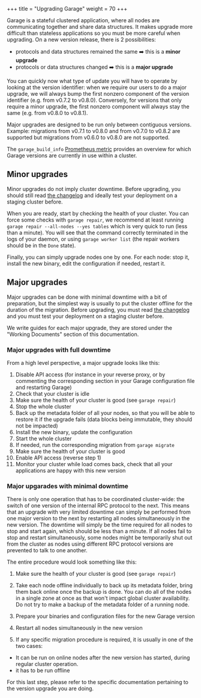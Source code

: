 +++
title = "Upgrading Garage"
weight = 70
+++

Garage is a stateful clustered application, where all nodes are communicating together and share data structures.
It makes upgrade more difficult than stateless applications so you must be more careful when upgrading.
On a new version release, there is 2 possibilities:
  - protocols and data structures remained the same ➡️ this is a **minor upgrade**
  - protocols or data structures changed  ➡️  this is a **major upgrade**

You can quickly now what type of update you will have to operate by looking at the version identifier:
when we require our users to do a major upgrade, we will always bump the first nonzero component of the version identifier
(e.g. from v0.7.2 to v0.8.0).
Conversely, for versions that only require a minor upgrade, the first nonzero component will always stay the same (e.g. from v0.8.0 to v0.8.1).

Major upgrades are designed to be run only between contiguous versions.
Example: migrations from v0.7.1 to v0.8.0 and from v0.7.0 to v0.8.2 are supported but migrations from v0.6.0 to v0.8.0 are not supported.

The `garage_build_info`
[Prometheus metric](@/documentation/reference-manual/monitoring.md) provides
an overview for which Garage versions are currently in use within a cluster.

## Minor upgrades

Minor upgrades do not imply cluster downtime.
Before upgrading, you should still read [the changelog](https://git.deuxfleurs.fr/Deuxfleurs/garage/releases) and ideally test your deployment on a staging cluster before.

When you are ready, start by checking the health of your cluster.
You can force some checks with `garage repair`, we recommend at least running `garage repair --all-nodes --yes tables` which is very quick to run (less than a minute).
You will see that the command correctly terminated in the logs of your daemon, or using `garage worker list` (the repair workers should be in the `Done` state).

Finally, you can simply upgrade nodes one by one.
For each node: stop it, install the new binary, edit the configuration if needed, restart it.

## Major upgrades

Major upgrades can be done with minimal downtime with a bit of preparation, but the simplest way is usually to put the cluster offline for the duration of the migration.
Before upgrading, you must read [the changelog](https://git.deuxfleurs.fr/Deuxfleurs/garage/releases) and you must test your deployment on a staging cluster before.

We write guides for each major upgrade, they are stored under the "Working Documents" section of this documentation.

### Major upgrades with full downtime

From a high level perspective, a major upgrade looks like this:

  1. Disable API access (for instance in your reverse proxy, or by commenting the corresponding section in your Garage configuration file and restarting Garage)
  2. Check that your cluster is idle
  3. Make sure the health of your cluster is good (see `garage repair`)
  4. Stop the whole cluster
  5. Back up the metadata folder of all your nodes, so that you will be able to restore it if the upgrade fails (data blocks being immutable, they should not be impacted)
  6. Install the new binary, update the configuration
  7. Start the whole cluster
  8. If needed, run the corresponding migration from `garage migrate`
  9. Make sure the health of your cluster is good
  10. Enable API access (reverse step 1)
  11. Monitor your cluster while load comes back, check that all your applications are happy with this new version

### Major upgarades with minimal downtime

There is only one operation that has to be coordinated cluster-wide: the switch of one version of the internal RPC protocol to the next.
This means that an upgrade with very limited downtime can simply be performed from one major version to the next by restarting all nodes
simultaneously in the new version.
The downtime will simply be the time required for all nodes to stop and start again, which should be less than a minute.
If all nodes fail to stop and restart simultaneously, some nodes might be temporarily shut out from the cluster as nodes using different RPC protocol
versions are prevented to talk to one another.

The entire procedure would look something like this:

1. Make sure the health of your cluster is good (see `garage repair`)

2. Take each node offline individually to back up its metadata folder, bring them back online once the backup is done.
  You can do all of the nodes in a single zone at once as that won't impact global cluster availability.
  Do not try to make a backup of the metadata folder of a running node.

3. Prepare your binaries and configuration files for the new Garage version

4. Restart all nodes simultaneously in the new version

5. If any specific migration procedure is required, it is usually in one of the two cases:

  - It can be run on online nodes after the new version has started, during regular cluster operation.
  - it has to be run offline

   For this last step, please refer to the specific documentation pertaining to the version upgrade you are doing.
